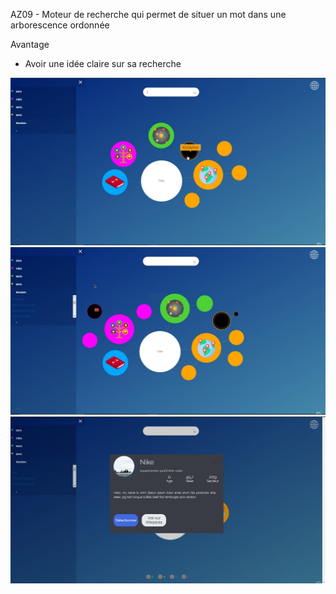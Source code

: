 AZ09 - Moteur de recherche qui permet de situer un mot dans une arborescence ordonnée

Avantage 
* Avoir une idée claire sur sa recherche

![image](https://github.com/mmose/AZ09/blob/main/az09_nike0.jpg)
![image](https://github.com/mmose/AZ09/blob/main/az09_nike.jpg)
![image](https://github.com/mmose/AZ09/blob/main/az09_nike2.jpg)


